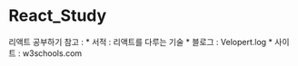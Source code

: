 # React_Study
리액트 공부하기
참고 : *  서적    : 리액트를 다루는 기술
       *  블로그  : Velopert.log
       *  사이트  : w3schools.com
